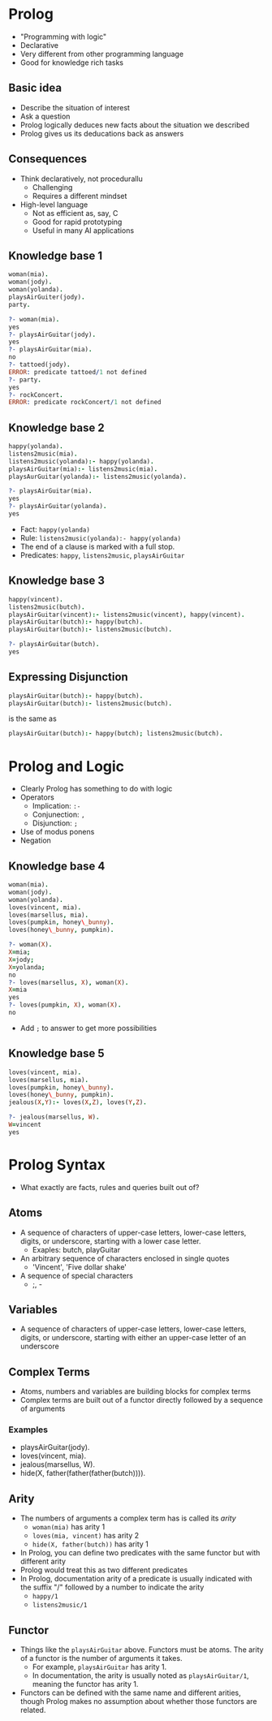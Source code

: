 # Prolog
- "Programming with logic"
- Declarative
- Very different from other programming language
- Good for knowledge rich tasks

## Basic idea
- Describe the situation of interest
- Ask a question
- Prolog logically deduces new facts about the situation we described
- Prolog gives us its deducations back as answers

## Consequences
- Think declaratively, not procedurallu
    - Challenging
    - Requires a different mindset
- High-level language
    - Not as efficient as, say, C
    - Good for rapid prototyping
    - Useful in many AI applications

## Knowledge base 1
```prolog
woman(mia).
woman(jody).
woman(yolanda).
playsAirGuiter(jody).
party.

?- woman(mia).
yes
?- playsAirGuitar(jody).
yes
?- playsAirGuitar(mia).
no
?- tattoed(jody).
ERROR: predicate tattoed/1 not defined
?- party.
yes
?- rockConcert.
ERROR: predicate rockConcert/1 not defined
```

## Knowledge base 2
```prolog
happy(yolanda).
listens2music(mia).
listens2music(yolanda):- happy(yolanda).
playsAirGuitar(mia):- listens2music(mia).
playsAurGuitar(yolanda):- listens2music(yolanda).

?- playsAirGuitar(mia).
yes
?- playsAirGuitar(yolanda).
yes
```

- Fact: `happy(yolanda)`
- Rule: `listens2music(yolanda):- happy(yolanda)`
- The end of a clause is marked with a full stop.
- Predicates: `happy`, `listens2music`, `playsAirGuitar`

## Knowledge base 3
```prolog
happy(vincent).
listens2music(butch).
playsAirGuitar(vincent):- listens2music(vincent), happy(vincent).
playsAirGuitar(butch):- happy(butch).
playsAirGuitar(butch):- listens2music(butch).

?- playsAirGuitar(butch).
yes
```

## Expressing Disjunction
```prolog
playsAirGuitar(butch):- happy(butch).
playsAirGuitar(butch):- listens2music(butch).
```

is the same as

```prolog
playsAirGuitar(butch):- happy(butch); listens2music(butch).
```

# Prolog and Logic
- Clearly Prolog has something to do with logic
- Operators
    - Implication: `:-`
    - Conjunection: `,`
    - Disjunction: `;`
- Use of modus ponens
- Negation

## Knowledge base 4
```prolog
woman(mia).
woman(jody).
woman(yolanda).
loves(vincent, mia).
loves(marsellus, mia).
loves(pumpkin, honey\_bunny).
loves(honey\_bunny, pumpkin).

?- woman(X).
X=mia;
X=jody;
X=yolanda;
no
?- loves(marsellus, X), woman(X).
X=mia
yes
?- loves(pumpkin, X), woman(X).
no
```

- Add `;` to answer to get more possibilities

## Knowledge base 5
```prolog
loves(vincent, mia).
loves(marsellus, mia).
loves(pumpkin, honey\_bunny).
loves(honey\_bunny, pumpkin).
jealous(X,Y):- loves(X,Z), loves(Y,Z).

?- jealous(marsellus, W).
W=vincent
yes
```

# Prolog Syntax
- What exactly are facts, rules and queries built out of?

## Atoms
- A sequence of characters of upper-case letters, lower-case letters, digits, or underscore, starting with a lower case letter.
    - Exaples: butch, playGuitar
- An arbitrary sequence of characters enclosed in single quotes
    - 'Vincent', 'Five dollar shake'
- A sequence of special characters
    - ;, -

## Variables
- A sequence of characters of upper-case letters, lower-case letters, digits, or underscore, starting with either an upper-case letter of an underscore

## Complex Terms
- Atoms, numbers and variables are building blocks for complex terms
- Complex terms are built out of a functor directly followed by a sequence of arguments

### Examples
- playsAirGuitar(jody).
- loves(vincent, mia).
- jealous(marsellus, W).
- hide(X, father(father(father(butch)))).

## Arity
- The numbers of arguments a complex term has is called its _arity_
    - `woman(mia)` has arity 1
    - `loves(mia, vincent)` has arity 2
    - `hide(X, father(butch))` has arity 1
- In Prolog, you can define two predicates with the same functor but with different arity
- Prolog would treat this as two different predicates
- In Prolog, documentation arity of a predicate is usually indicated with the suffix "/" followed by a number to indicate the arity
    - `happy/1`
    - `listens2music/1`

## Functor
- Things like the `playsAirGuitar` above. Functors must be atoms. The arity of a functor is the number of arguments it takes.
    - For example, `playsAirGuitar` has arity 1.
	- In documentation, the arity is usually noted as `playsAirGuitar/1`, meaning the functor has arity 1.
- Functors can be defined with the same name and different arities, though Prolog makes no assumption about whether those functors are related.
